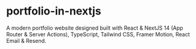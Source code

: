 # portfolio-in-nextjs
A modern portfolio website designed built with React &amp; NextJS 14 (App Router &amp; Server Actions), TypeScript, Tailwind CSS, Framer Motion, React Email &amp; Resend.
